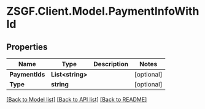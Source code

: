 # ZSGF.Client.Model.PaymentInfoWithId

## Properties

Name | Type | Description | Notes
------------ | ------------- | ------------- | -------------
**PaymentIds** | **List&lt;string&gt;** |  | [optional] 
**Type** | **string** |  | [optional] 

[[Back to Model list]](../../README.md#documentation-for-models) [[Back to API list]](../../README.md#documentation-for-api-endpoints) [[Back to README]](../../README.md)

